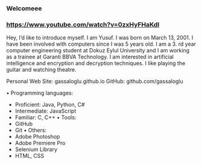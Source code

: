 ### Welcomeee 
### https://www.youtube.com/watch?v=0zxHyFHaKdI
Hey, I’d like to introduce myself. I am Yusuf. I was born on March 13, 2001. I have been involved with computers since I was 5 years old. I am a 3. rd year computer engineering student at Dokuz Eylul University and I am working as a trainee at Garanti BBVA Technology. I am interested in artificial intelligence and encryption and decryption techniques. I like playing the guitar and watching theatre.

Personal Web Site: gassaloglu.github.io
GitHub: github.com/gassaloglu

• Programming languages:
- Proficient: Java, Python, C#
- Intermediate: JavaScript
- Familiar: C, C++
• Tools:
- GitHub
- Git
• Others:
- Adobe Photoshop
- Adobe Premiere Pro
- Selenium Library
- HTML, CSS

<!--
**gassaloglu/gassaloglu** is a ✨ _special_ ✨ repository because its `README.md` (this file) appears on your GitHub profile.

Here are some ideas to get you started:

- 🔭 I’m currently working on ...
- 🌱 I’m currently learning ...
- 👯 I’m looking to collaborate on ...
- 🤔 I’m looking for help with ...
- 💬 Ask me about ...
- 📫 How to reach me: ...
- 😄 Pronouns: ...
- ⚡ Fun fact: ...
-->
